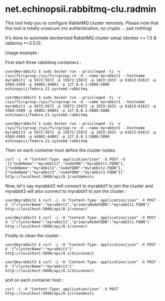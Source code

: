 net.echinopsii.rabbitmq-clu.radmin
==================================

This tool help you to configure RabbitMQ cluster remotely. Please note that this tool is totally unsecure (no authentication, no crypto ... just nothing)

It's done to automate dockerized RabbitMQ cluster setup (docker >= 1.5 & rabbimq >=3.5.0).

Usage example :


First start three rabbitmq containers :

```
user@myrabbit1 $ sudo docker run --privileged -ti -v /sys/fs/cgroup:/sys/fs/cgroup:ro -d --name myrabbit1 --hostname myrabbit1 -p 5672:5672 -p 15672:15672 -p 1833:1833 -p 61613:61613 -p 4369:4369 -p 44001:44001 -p 127.0.0.1:5000:5000 echinopsii/fedora.21.systemd.rabbitmq
```
```
user@myrabbit2 $ sudo docker run --privileged -ti -v /sys/fs/cgroup:/sys/fs/cgroup:ro -d --name myrabbit1 --hostname myrabbit1 -p 5672:5672 -p 15672:15672 -p 1833:1833 -p 61613:61613 -p 4369:4369 -p 44001:44001 -p 127.0.0.1:5000:5000 echinopsii/fedora.21.systemd.rabbitmq
```
```
user@myrabbit3 $ sudo docker run --privileged -ti -v /sys/fs/cgroup:/sys/fs/cgroup:ro -d --name myrabbit1 --hostname myrabbit3 -p 5672:5672 -p 15672:15672 -p 1833:1833 -p 61613:61613 -p 4369:4369 -p 44001:44001 -p 127.0.0.1:5000:5000 echinopsii/fedora.21.systemd.rabbitmq
```


Then on each container host define the cluster nodes:

```
curl -i -H "Content-Type: application/json" -X POST -d '[{"nodeName":"myrabbit1","nodeFDN":"myrabbit1.FQDN"},{"nodeName":"myrabbit2","nodeFQDN":"myrabbit2.FQDN"},{"nodeName":"myrabbit3","nodeFQDN":"myrabbit3.FQDN"}]' http://localhost:5000/api/0.1/setUpHosts
```


Now, let's say myrabbit2 will connect to myrabbit1 to join the cluster and myrabbit3 will also connect to myrabbit1 to join the cluster :

```
user@myrabbit2 $ curl -i -H "Content-Type: application/json" -X POST -d '{"clusterName":"myrabbit1","primaryNodeFQDN":"myrabbit1.FQDN"}' http://localhost:5000/api/0.1/connect
```
```
user@myrabbit3 $ curl -i -H "Content-Type: application/json" -X POST -d '{"clusterName":"myrabbit1","primaryNodeFQDN":"myrabbit1.FQDN"}' http://localhost:5000/api/0.1/connect
```


Finally to clean the cluster :

```
user@myrabbit2 $ curl -i -H "Content-Type: application/json" -X POST -d '{"clusterName":"myrabbit1"}' http://localhost:5000/api/0.1/disconnect
```
```
user@myrabbit3 $ curl -i -H "Content-Type: application/json" -X POST -d '{"clusterName":"myrabbit1"}' http://localhost:5000/api/0.1/disconnect
```

and on each container host :

```
curl -i -H "Content-Type: application/json" -X POST http://localhost:5000/api/0.1/cleanHosts
```